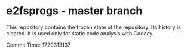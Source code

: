 # e2fsprogs - master branch

This repository contains the frozen state of the repository.
Its history is cleared. It is used only for static code
analysis with Codacy.

Commit Time: 1720313137